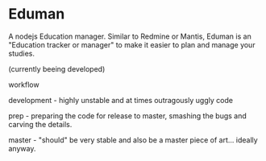 # Eduman
A nodejs Education manager. Similar to Redmine or Mantis, Eduman is an "Education tracker or manager" to make it easier to plan and manage your studies.

(currently beeing developed) 

workflow

development - highly unstable and at times outragously uggly code

prep - preparing the code for release to master, smashing the bugs and carving the details. 

master - "should" be very stable and also be a master piece of art... ideally anyway. 


